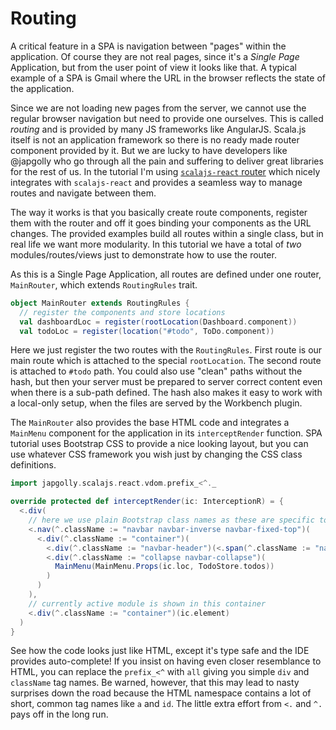# Routing

A critical feature in a SPA is navigation between "pages" within the application. Of course they are not real pages, since it's a *Single Page* Application,
but from the user point of view it looks like that. A typical example of a SPA is Gmail where the URL in the browser reflects the state of the application.

Since we are not loading new pages from the server, we cannot use the regular browser navigation but need to provide one ourselves. This is called *routing* and
is provided by many JS frameworks like AngularJS. Scala.js itself is not an application framework so there is no ready made router component provided by it. But
we are lucky to have developers like @japgolly who go through all the pain and suffering to deliver great libraries for the rest of us. In the tutorial I'm using
[`scalajs-react` router](https://github.com/japgolly/scalajs-react/blob/master/extra/ROUTER.md) which nicely integrates with `scalajs-react` and provides a
seamless way to manage routes and navigate between them.

The way it works is that you basically create route components, register them with the router and off it goes binding your components as the URL changes. The
provided examples build all routes within a single class, but in real life we want more modularity. In this tutorial we have a total of *two* modules/routes/views
just to demonstrate how to use the router.

As this is a Single Page Application, all routes are defined under one router, `MainRouter`, which extends `RoutingRules` trait.

```scala
object MainRouter extends RoutingRules {
  // register the components and store locations
  val dashboardLoc = register(rootLocation(Dashboard.component))
  val todoLoc = register(location("#todo", ToDo.component))
```

Here we just register the two routes with the `RoutingRules`. First route is our main route which is attached to the special `rootLocation`. The second
route is attached to `#todo` path. You could also use "clean" paths without the hash, but then your server must be prepared to server correct content
even when there is a sub-path defined. The hash also makes it easy to work with a local-only setup, when the files are served by the Workbench plugin.

The `MainRouter` also provides the base HTML code and integrates a `MainMenu` component for the application in its `interceptRender` function. SPA tutorial
uses Bootstrap CSS to provide a nice looking layout, but you can use whatever CSS framework you wish just by changing the CSS class definitions.

```scala
import japgolly.scalajs.react.vdom.prefix_<^._

override protected def interceptRender(ic: InterceptionR) = {
  <.div(
    // here we use plain Bootstrap class names as these are specific to the top level layout defined here
    <.nav(^.className := "navbar navbar-inverse navbar-fixed-top")(
      <.div(^.className := "container")(
        <.div(^.className := "navbar-header")(<.span(^.className := "navbar-brand")("SPA Tutorial")),
        <.div(^.className := "collapse navbar-collapse")(
          MainMenu(MainMenu.Props(ic.loc, TodoStore.todos))
        )
      )
    ),
    // currently active module is shown in this container
    <.div(^.className := "container")(ic.element)
  )
}
```

See how the code looks just like HTML, except it's type safe and the IDE provides auto-complete! If you insist on having even closer resemblance to HTML,
you can replace the `prefix_<^` with `all` giving you simple `div` and `className` tag names. Be warned, however, that this may lead to nasty surprises
down the road because the HTML namespace contains a lot of short, common tag names like `a` and `id`. The little extra effort from `<.` and `^.` pays
off in the long run.

